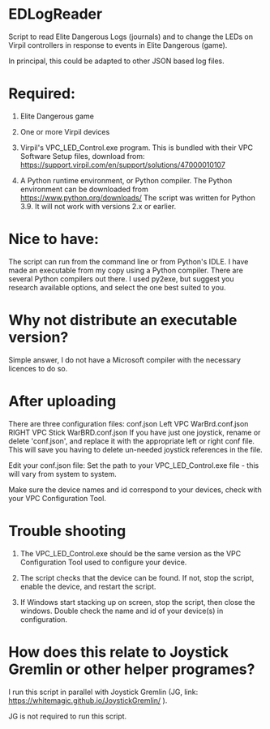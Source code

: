 # EDLogReader
Script to read Elite Dangerous Logs (journals) and to change the LEDs on Virpil controllers in response to events in Elite Dangerous (game).

In principal, this could be adapted to other JSON based log files.

# Required:
1) Elite Dangerous game

2) One or more Virpil devices

3) Virpil's VPC_LED_Control.exe program.  This is bundled with their VPC Software Setup files, download from: https://support.virpil.com/en/support/solutions/47000010107

4) A Python runtime environment, or Python compiler.  The Python environment can be downloaded from https://www.python.org/downloads/
   The script was written for Python 3.9.
   It will not work with versions 2.x or earlier.

# Nice to have:
The script can run from the command line or from Python's IDLE.
I have made an executable from my copy using a Python compiler.
There are several Python compilers out there.  I used py2exe, but suggest you research available options, and select the one best suited to you.

# Why not distribute an executable version?
Simple answer, I do not have a Microsoft compiler with the necessary licences to do so.

# After uploading
There are three configuration files:
   conf.json
   Left VPC WarBrd.conf.json
   RIGHT VPC Stick WarBRD.conf.json
If you have just one joystick, rename or delete 'conf.json', and replace it with the appropriate left or right conf file.
This will save you having to delete un-needed joystick references in the file.

Edit your conf.json file:
Set the path to your VPC_LED_Control.exe file - this will vary from system to system.

Make sure the device names and id correspond to your devices, check with your VPC Configuration Tool.

# Trouble shooting
1) The VPC_LED_Control.exe should be the same version as the VPC Configuration Tool used to configure your device.

2) The script checks that the device can be found. If not, stop the script, enable the device, and restart the script.

3) If Windows start stacking up on screen, stop the script, then close the windows.  Double check the name and id of your device(s) in configuration.

# How does this relate to Joystick Gremlin or other helper programes?
I run this script in parallel with Joystick Gremlin (JG, link: https://whitemagic.github.io/JoystickGremlin/ ).

JG is not required to run this script.
